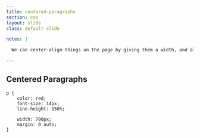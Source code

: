 ```yaml
---
title: centered-paragraphs
section: css
layout: slide
class: default-slide

notes: |

  We can center-align things on the page by giving them a width, and also giving a margin of `0 auto`.

---
```


## Centered Paragraphs

    p {
        color: red;
        font-size: 14px;
        line-height: 150%;

        width: 700px;
        margin: 0 auto;
    }

